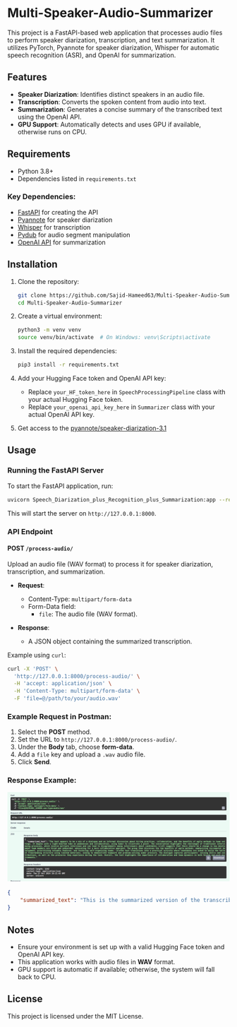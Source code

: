 
# Multi-Speaker-Audio-Summarizer

This project is a FastAPI-based web application that processes audio files to perform speaker diarization, transcription, and text summarization. It utilizes PyTorch, Pyannote for speaker diarization, Whisper for automatic speech recognition (ASR), and OpenAI for summarization.

## Features

- **Speaker Diarization**: Identifies distinct speakers in an audio file.
- **Transcription**: Converts the spoken content from audio into text.
- **Summarization**: Generates a concise summary of the transcribed text using the OpenAI API.
- **GPU Support**: Automatically detects and uses GPU if available, otherwise runs on CPU.

## Requirements

- Python 3.8+
- Dependencies listed in `requirements.txt`

### Key Dependencies:

- [FastAPI](https://fastapi.tiangolo.com/) for creating the API
- [Pyannote](https://github.com/pyannote/pyannote-audio) for speaker diarization
- [Whisper](https://github.com/openai/whisper) for transcription
- [Pydub](https://github.com/jiaaro/pydub) for audio segment manipulation
- [OpenAI API](https://beta.openai.com/docs/) for summarization

## Installation

1. Clone the repository:
   ```bash
   git clone https://github.com/Sajid-Hameed63/Multi-Speaker-Audio-Summarizer.git
   cd Multi-Speaker-Audio-Summarizer
   ```

2. Create a virtual environment:
   ```bash
   python3 -m venv venv
   source venv/bin/activate  # On Windows: venv\Scripts\activate
   ```

3. Install the required dependencies:
   ```bash
   pip3 install -r requirements.txt
   ```

4. Add your Hugging Face token and OpenAI API key:
   - Replace `your_HF_token_here` in `SpeechProcessingPipeline` class with your actual Hugging Face token. 
   - Replace `your_openai_api_key_here` in `Summarizer` class with your actual OpenAI API key.
  
5. Get access to the [pyannote/speaker-diarization-3.1](https://huggingface.co/pyannote/speaker-diarization-3.1)

## Usage

### Running the FastAPI Server

To start the FastAPI application, run:

```bash
uvicorn Speech_Diarization_plus_Recognition_plus_Summarization:app --reload
```

This will start the server on `http://127.0.0.1:8000`.

### API Endpoint

#### POST `/process-audio/`

Upload an audio file (WAV format) to process it for speaker diarization, transcription, and summarization.

- **Request**:
  - Content-Type: `multipart/form-data`
  - Form-Data field:
    - `file`: The audio file (WAV format).

- **Response**:
  - A JSON object containing the summarized transcription.

Example using `curl`:

```bash
curl -X 'POST' \
  'http://127.0.0.1:8000/process-audio/' \
  -H 'accept: application/json' \
  -H 'Content-Type: multipart/form-data' \
  -F 'file=@/path/to/your/audio.wav'
```

### Example Request in Postman:

1. Select the **POST** method.
2. Set the URL to `http://127.0.0.1:8000/process-audio/`.
3. Under the **Body** tab, choose **form-data**.
4. Add a `file` key and upload a `.wav` audio file.
5. Click **Send**.

### Response Example:

![Sample Output](audio_summarizer_output.png)

```json
{
    "summarized_text": "This is the summarized version of the transcribed audio."
}
```

## Notes

- Ensure your environment is set up with a valid Hugging Face token and OpenAI API key.
- This application works with audio files in **WAV** format.
- GPU support is automatic if available; otherwise, the system will fall back to CPU.

## License

This project is licensed under the MIT License.
